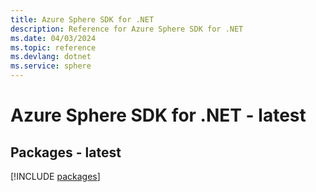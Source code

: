 ```yaml
---
title: Azure Sphere SDK for .NET
description: Reference for Azure Sphere SDK for .NET
ms.date: 04/03/2024
ms.topic: reference
ms.devlang: dotnet
ms.service: sphere
---
```

# Azure Sphere SDK for .NET - latest
## Packages - latest
[!INCLUDE [packages](sphere-index.md)]
